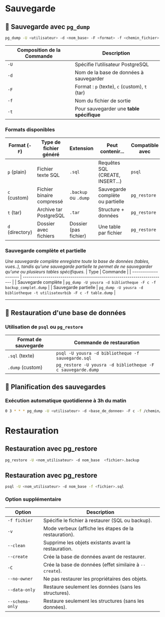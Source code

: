 # Sauvegarde  

## 🔹 Sauvegarde avec `pg_dump`

``` bash
pg_dump -U <utilisateur> -d <nom_base> -F <format> -f <chemin_fichier> -t <table>
``` 

| Composition de la Commande | Description                                   |
| -------------------------- | --------------------------------------------- |
| `-U`                       | Spécifie l’utilisateur PostgreSQL             |
| `-d`                       | Nom de la base de données à sauvegarder       |
| `-F`                       | Format : `p` (texte), `c` (custom), `t` (tar) |
| `-f`                       | Nom du fichier de sortie                      |
| `-t`                       | Pour sauvegarder une **table spécifique**     |

### Formats disponibles

| Format (`-F`)   | Type de fichier généré    | Extension             | Peut contenir...                 | Compatible avec |
| --------------- | ------------------------- | --------------------- | -------------------------------- | --------------- |
| `p` (plain)     | Fichier texte SQL         | `.sql`                | Requêtes SQL (CREATE, INSERT...) | `psql`          |
| `c` (custom)    | Fichier binaire compressé | `.backup` ou `.dump`  | Sauvegarde complète ou partielle | `pg_restore`    |
| `t` (tar)       | Archive tar PostgreSQL    | `.tar`                | Structure + données              | `pg_restore`    |
| `d` (directory) | Dossier avec fichiers     | Dossier (pas fichier) | Une table par fichier            | `pg_restore`    |



### Sauvegarde complète et partielle
*Une sauvegarde complète enregistre toute la base de données (tables, vues..), tandis qu'une sauvegarde partielle te permet de ne sauvegarder qu'une ou plusieurs tables spécifiques.*
| Type                 | Commande                                                                 |
| -------------------- | ------------------------------------------------------------------------ |
| Sauvegarde complète  | `pg_dump -U yousra -d bibliotheque -F c -f backup_complet.dump`          |
| Sauvegarde partielle | `pg_dump -U yousra -d bibliotheque -t utilisateurbib -F c -f table.dump` |

---

## 🔹 Restauration d'une base de données

### Utilisation de `psql` ou `pg_restore`

| Format de sauvegarde | Commande de restauration                                    |
| -------------------- | ----------------------------------------------------------- |
| `.sql` (texte)       | `psql -U yousra -d bibliotheque -f sauvegarde.sql`          |
| `.dump` (custom)     | `pg_restore -U yousra -d bibliotheque -F c sauvegarde.dump` |


## 🔹 Planification des sauvegardes

### Exécution **automatique quotidienne** à 3h du matin

```bash
0 3 * * * pg_dump -U <utilisateur> -d <base_de_donnee> -F c -f /chemin/backup_$(date +\%Y-\%m-\%d).dump
```
# Restauration
## Restauration avec pg_restore
``` bash
pg_restore -U <nom_utilisateur> -d nom_base  <fichier>.backup
``` 
## Restauration avec pg_restore
``` bash
psql -U <nom_utilisateur> -d nom_base -f <fichier>.sql
``` 

### Option supplémentaire 

| **Option**         | **Description**                                        |
|--------------------|--------------------------------------------------------|
| `-f fichier`       | Spécifie le fichier à restaurer (SQL ou backup).       |
| `-v`                | Mode verbeux (affiche les étapes de la restauration).  |
| `--clean`           | Supprime les objets existants avant la restauration.   |
| `--create`          | Crée la base de données avant de restaurer.            |
| `-C`                | Crée la base de données (effet similaire à `--create`).|
| `--no-owner`        | Ne pas restaurer les propriétaires des objets.         |
| `--data-only`       | Restaure seulement les données (sans les structures). |
| `--schema-only`     | Restaure seulement les structures (sans les données). |
